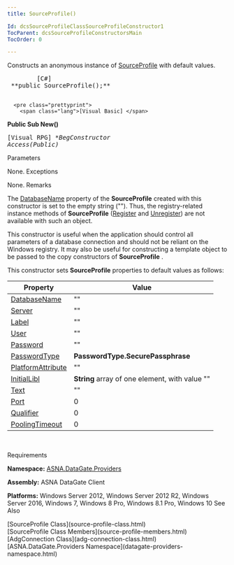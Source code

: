```yaml
---
title: SourceProfile()

Id: dcsSourceProfileClassSourceProfileConstructor1
TocParent: dcsSourceProfileConstructorsMain
TocOrder: 0

---
```


Constructs an anonymous instance of [ SourceProfile](source-profile-class.html) with default values.
<pre class="prettyprint">
        <span class="lang">[C#]</span>
 **public SourceProfile();** 
      </pre>
      <pre class="prettyprint">
        <span class="lang">[Visual Basic] </span>
 **Public Sub New()** 
      </pre>
      <pre class="prettyprint">
        <span class="lang">[Visual RPG]</span>
 **BegConstructor Access(*Public)** 
      </pre>

Parameters

None.
Exceptions

None.
Remarks

The [DatabaseName](source-profile-class-database-name-property.html) property of the **SourceProfile** created with this constructor is set to the empty string (""). Thus, the registry-related instance methods of **SourceProfile** ([Register](source-profile-class-register-method.html) and [Unregister](source-profile-class-unregister-method.html)) are not available with such an object. 

This constructor is useful when the application should control all parameters of a database connection and should not be reliant on the Windows registry. It may also be useful for constructing a template object to be passed to the copy constructors of **SourceProfile** .

This constructor sets **SourceProfile** properties to default values as follows: 
<br />



| Property | Value |
| ---- | ---- |
| [ DatabaseName](source-profile-class-database-name-property.html) | "" |
| [Server](source-profile-class-server-property.html) | "" |
| [Label](source-profile-class-label-property.html) | "" |
| [User](source-profile-class-user-property.html) | "" |
| [Password](source-profile-class-password-property.html) | "" |
| [PasswordType](source-profile-class-password-type-property.html) | **PasswordType.SecurePassphrase** |
| [PlatformAttribute](source-profile-class-platform-attribute-property.html) | "" |
| [InitialLibl](source-profile-class-initial-libl-property.html) | **String** array of one element, with value "" |
| [Text](source-profile-class-text-property.html) | "" |
| [Port](source-profile-class-port-property.html) | 0 |
| [Qualifier](source-profile-class-qualifier-property.html) | 0 |
| [PoolingTimeout](source-profile-class-pooling-timeout-property.html) | 0 |



<br />

Requirements

<span> **Namespace:** [ ASNA.DataGate.Providers](datagate-providers-namespace.html) </span> 

<span> **Assembly:** ASNA DataGate Client</span> 

<span> **Platforms:** Windows Server 2012, Windows Server 2012 R2, Windows Server 2016, Windows 7, Windows 8 Pro, Windows 8.1 Pro, Windows 10</span> 
See 
Also

<dl />
      [SourceProfile Class](source-profile-class.html) <br />[SourceProfile Class Members](source-profile-members.html)<br />[AdgConnection Class](adg-connection-class.html)<br />[ASNA.DataGate.Providers Namespace](datagate-providers-namespace.html)

